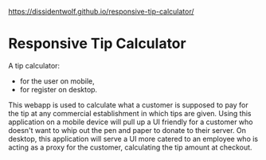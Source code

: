 https://dissidentwolf.github.io/responsive-tip-calculator/

# Responsive Tip Calculator

A tip calculator:

- for the user on mobile,
- for register on desktop.

This webapp is used to calculate what a customer is supposed to pay for the tip at any commercial establishment
in which tips are given. Using this application on a mobile device will pull up a UI friendly for a customer who
doesn't want to whip out the pen and paper to donate to their server. On desktop, this application will serve a
UI more catered to an employee who is acting as a proxy for the customer, calculating the tip amount at checkout.
